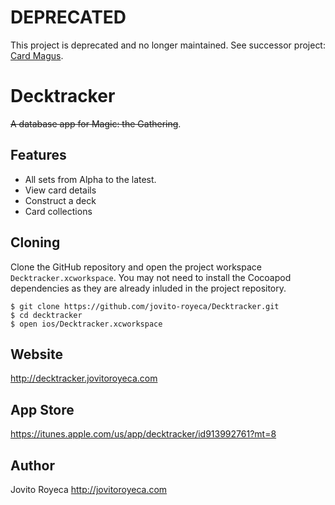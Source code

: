 # DEPRECATED

This project is deprecated and no longer maintained. See successor project: [Card Magus](https://github.com/jovito-royeca/CardMagus).

# Decktracker
<strike>A database app for Magic: the Gathering</strike>.

## Features
* All sets from Alpha to the latest.
* View card details
* Construct a deck
* Card collections

## Cloning

Clone the GitHub repository and open the project workspace `Decktracker.xcworkspace`. You may not need to install the Cocoapod dependencies as they are already inluded in the project repository.

```
$ git clone https://github.com/jovito-royeca/Decktracker.git
$ cd decktracker
$ open ios/Decktracker.xcworkspace
```

## Website

http://decktracker.jovitoroyeca.com

## App Store
https://itunes.apple.com/us/app/decktracker/id913992761?mt=8

## Author
Jovito Royeca http://jovitoroyeca.com

